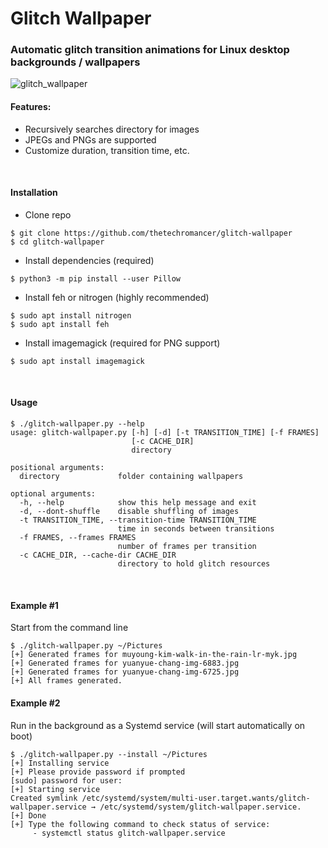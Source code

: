 # Glitch Wallpaper
### Automatic glitch transition animations for Linux desktop backgrounds / wallpapers

![glitch_wallpaper](https://orig00.deviantart.net/ef8c/f/2019/034/d/c/glitch_gif_2_by_thetechromancer-dcytyaw.gif "Glitch Wallpaper Demo")
<br>

#### Features:
- Recursively searches directory for images
- JPEGs and PNGs are supported
- Customize duration, transition time, etc.

<br>

#### Installation
- Clone repo
~~~
$ git clone https://github.com/thetechromancer/glitch-wallpaper
$ cd glitch-wallpaper
~~~
- Install dependencies (required)
~~~
$ python3 -m pip install --user Pillow
~~~
- Install feh or nitrogen (highly recommended)
~~~
$ sudo apt install nitrogen
$ sudo apt install feh
~~~
- Install imagemagick (required for PNG support)
~~~
$ sudo apt install imagemagick
~~~

<br>

#### Usage

~~~
$ ./glitch-wallpaper.py --help
usage: glitch-wallpaper.py [-h] [-d] [-t TRANSITION_TIME] [-f FRAMES]
                           [-c CACHE_DIR]
                           directory

positional arguments:
  directory             folder containing wallpapers

optional arguments:
  -h, --help            show this help message and exit
  -d, --dont-shuffle    disable shuffling of images
  -t TRANSITION_TIME, --transition-time TRANSITION_TIME
                        time in seconds between transitions
  -f FRAMES, --frames FRAMES
                        number of frames per transition
  -c CACHE_DIR, --cache-dir CACHE_DIR
                        directory to hold glitch resources
~~~

<br>

#### Example #1
Start from the command line
~~~
$ ./glitch-wallpaper.py ~/Pictures
[+] Generated frames for muyoung-kim-walk-in-the-rain-lr-myk.jpg          
[+] Generated frames for yuanyue-chang-img-6883.jpg          
[+] Generated frames for yuanyue-chang-img-6725.jpg          
[+] All frames generated.
~~~

#### Example #2
Run in the background as a Systemd service (will start automatically on boot)
~~~
$ ./glitch-wallpaper.py --install ~/Pictures
[+] Installing service
[+] Please provide password if prompted
[sudo] password for user: 
[+] Starting service
Created symlink /etc/systemd/system/multi-user.target.wants/glitch-wallpaper.service → /etc/systemd/system/glitch-wallpaper.service.
[+] Done
[+] Type the following command to check status of service:
     - systemctl status glitch-wallpaper.service
~~~
